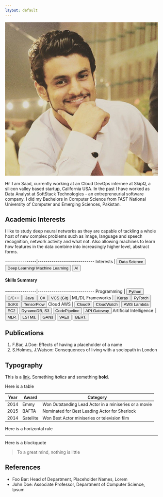 ```yaml
---
layout: default
---
```



<img class="profile-picture" src="sh7.jpg">

Hi! I am Saad, currently working at an Cloud DevOps internee at SkipQ, a silicon valley based startup, California USA. In the past I have worked as Data Analyst at SoftStack Technologies - an entrepreneurial software company. I did my Bachelors in Computer Science from FAST National University of Computer and Emerging Sciences, Pakistan.

## Academic Interests

I like to study deep neural networks as they are capable of tackling a whole host of new complex problems such as image, language and speech recognition, network activity and what not. Also allowing machines to learn how features in the data combine into increasingly higher level, abstract forms.

----------------|-----------------------------
Interests | <button class="skill-badge-green">Data Science</button> <button class="skill-badge-green">Deep Learning/ Machine Learning</button> <button class="skill-badge-green">AI</button> 

#### Skills Summary

----------------|-----------------------------
Programming     | <button class="skill-badge-blue">Python</button> <button class="skill-badge-blue">C/C++</button> <button class="skill-badge-blue">Java</button> <button class="skill-badge-blue">C#</button>  <button class="skill-badge-blue">VCS (Git)</button>
ML/DL Frameworks      | <button class="skill-badge-blue">Keras</button> <button class="skill-badge-blue">PyTorch</button> <button class="skill-badge-blue">SciKit</button> <button class="skill-badge-blue">TensorFlow</button>
Cloud AWS        | <button class="skill-badge-blue">Cloud9</button> <button class="skill-badge-blue">CloudWatch</button> <button class="skill-badge-blue">AWS Lambda</button> <button class="skill-badge-blue">EC2</button> <button class="skill-badge-blue">DynamoDB, S3</button> <button class="skill-badge-blue">CodePipeline</button> <button class="skill-badge-blue"> API Gateway</button>
Artificial Intelligence | <button class="skill-badge-blue">MLP,</button> <button class="skill-badge-blue">LSTMs,</button> <button class="skill-badge-blue">GANs</button> <button class="skill-badge-blue">VAEs</button> <button class="skill-badge-blue">BERT.</button> 

## Publications

1. F.Bar, J.Doe: Effects of having a placeholder of a name
2. S.Holmes, J.Watson: Consequences of living with a sociopath in London

## Typography

This is a [link](http://google.com). Something *italics* and something **bold**.

Here is a table

Year | Award | Category
-----|-------|--------
2014 | Emmy  | Won Outstanding Lead Actor in a miniseries or a movie
2015 | BAFTA | Nominated for Best Leading Actor for Sherlock
2014 | Satellite | Won Best Actor miniseries or television film

Here is a horizontal rule

---

Here is a blockquote

> To a great mind, nothing is little

## References

* Foo Bar: Head of Department, Placeholder Names, Lorem
* John Doe: Associate Professor, Department of Computer Science, Ipsum
